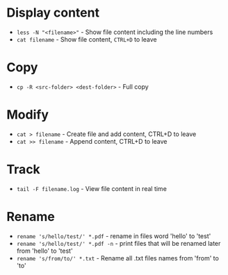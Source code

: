 # Display content
* `less -N "<filename>"` - Show file content including the line numbers
* `cat filename` - Show file content, `CTRL+D` to leave

# Copy
* `cp -R <src-folder> <dest-folder>` - Full copy

# Modify
* `cat > filename` - Create file and add content, CTRL+D to leave
* `cat >> filename` - Append content, CTRL+D to leave

# Track
* `tail -F filename.log` - View file content in real time

# Rename
* `rename 's/hello/test/' *.pdf` - rename in files word 'hello' to 'test'
* `rename 's/hello/test/' *.pdf -n` - print files that will be renamed later from 'hello' to 'test'
* `rename 's/from/to/' *.txt` - Rename all .txt files names from 'from' to 'to'
